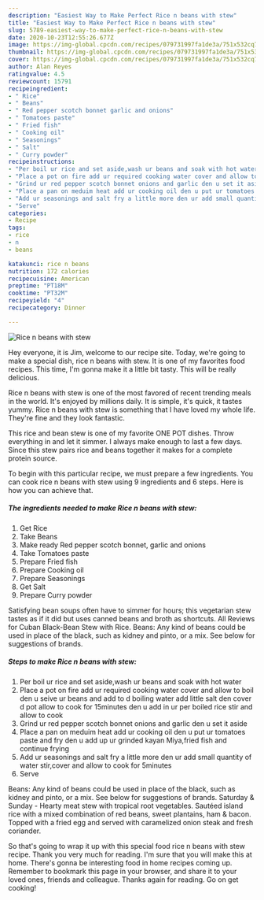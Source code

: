 ```yaml
---
description: "Easiest Way to Make Perfect Rice n beans with stew"
title: "Easiest Way to Make Perfect Rice n beans with stew"
slug: 5789-easiest-way-to-make-perfect-rice-n-beans-with-stew
date: 2020-10-23T12:55:26.677Z
image: https://img-global.cpcdn.com/recipes/079731997fa1de3a/751x532cq70/rice-n-beans-with-stew-recipe-main-photo.jpg
thumbnail: https://img-global.cpcdn.com/recipes/079731997fa1de3a/751x532cq70/rice-n-beans-with-stew-recipe-main-photo.jpg
cover: https://img-global.cpcdn.com/recipes/079731997fa1de3a/751x532cq70/rice-n-beans-with-stew-recipe-main-photo.jpg
author: Alan Reyes
ratingvalue: 4.5
reviewcount: 15791
recipeingredient:
- " Rice"
- " Beans"
- " Red pepper scotch bonnet garlic and onions"
- " Tomatoes paste"
- " Fried fish"
- " Cooking oil"
- " Seasonings"
- " Salt"
- " Curry powder"
recipeinstructions:
- "Per boil ur rice and set aside,wash ur beans and soak with hot water"
- "Place a pot on fire add ur required cooking water cover and allow to boil den u seive ur beans and add to d boiling water add little salt den cover d pot allow to cook for 15minutes den u add in ur per boiled rice stir and allow to cook"
- "Grind ur red pepper scotch bonnet onions and garlic den u set it aside"
- "Place a pan on meduim heat add ur cooking oil den u put ur tomatoes paste and fry den u add up ur grinded kayan Miya,fried fish and continue frying"
- "Add ur seasonings and salt fry a little more den ur add small quantity of water stir,cover and allow to cook for 5minutes"
- "Serve"
categories:
- Recipe
tags:
- rice
- n
- beans

katakunci: rice n beans 
nutrition: 172 calories
recipecuisine: American
preptime: "PT18M"
cooktime: "PT32M"
recipeyield: "4"
recipecategory: Dinner

---
```



![Rice n beans with stew](https://img-global.cpcdn.com/recipes/079731997fa1de3a/751x532cq70/rice-n-beans-with-stew-recipe-main-photo.jpg)

Hey everyone, it is Jim, welcome to our recipe site. Today, we're going to make a special dish, rice n beans with stew. It is one of my favorites food recipes. This time, I'm gonna make it a little bit tasty. This will be really delicious.

Rice n beans with stew is one of the most favored of recent trending meals in the world. It's enjoyed by millions daily. It is simple, it's quick, it tastes yummy. Rice n beans with stew is something that I have loved my whole life. They're fine and they look fantastic.

This rice and bean stew is one of my favorite ONE POT dishes. Throw everything in and let it simmer. I always make enough to last a few days. Since this stew pairs rice and beans together it makes for a complete protein source.


To begin with this particular recipe, we must prepare a few ingredients. You can cook rice n beans with stew using 9 ingredients and 6 steps. Here is how you can achieve that.

<!--inarticleads1-->

##### The ingredients needed to make Rice n beans with stew:

1. Get  Rice
1. Take  Beans
1. Make ready  Red pepper scotch bonnet, garlic and onions
1. Take  Tomatoes paste
1. Prepare  Fried fish
1. Prepare  Cooking oil
1. Prepare  Seasonings
1. Get  Salt
1. Prepare  Curry powder


Satisfying bean soups often have to simmer for hours; this vegetarian stew tastes as if it did but uses canned beans and broth as shortcuts. All Reviews for Cuban Black-Bean Stew with Rice. Beans: Any kind of beans could be used in place of the black, such as kidney and pinto, or a mix. See below for suggestions of brands. 

<!--inarticleads2-->

##### Steps to make Rice n beans with stew:

1. Per boil ur rice and set aside,wash ur beans and soak with hot water
1. Place a pot on fire add ur required cooking water cover and allow to boil den u seive ur beans and add to d boiling water add little salt den cover d pot allow to cook for 15minutes den u add in ur per boiled rice stir and allow to cook
1. Grind ur red pepper scotch bonnet onions and garlic den u set it aside
1. Place a pan on meduim heat add ur cooking oil den u put ur tomatoes paste and fry den u add up ur grinded kayan Miya,fried fish and continue frying
1. Add ur seasonings and salt fry a little more den ur add small quantity of water stir,cover and allow to cook for 5minutes
1. Serve


Beans: Any kind of beans could be used in place of the black, such as kidney and pinto, or a mix. See below for suggestions of brands. Saturday &amp; Sunday - Hearty meat stew with tropical root vegetables. Sautéed island rice with a mixed combination of red beans, sweet plantains, ham &amp; bacon. Topped with a fried egg and served with caramelized onion steak and fresh coriander. 

So that's going to wrap it up with this special food rice n beans with stew recipe. Thank you very much for reading. I'm sure that you will make this at home. There's gonna be interesting food in home recipes coming up. Remember to bookmark this page in your browser, and share it to your loved ones, friends and colleague. Thanks again for reading. Go on get cooking!
